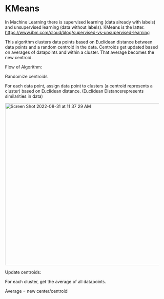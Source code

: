 # KMeans
In Machine Learning there is supervised learning (data already with labels) and unsupervised learning (data without labels). KMeans is the latter. https://www.ibm.com/cloud/blog/supervised-vs-unsupervised-learning

This algorithm clusters data points based on Euclidean distance between data points and a random centroid in the data. Centroids get updated based on averages of datapoints and within a cluster. That average becomes the new centroid. 

Flow of Algorithm:

Randomize centroids

For each data point, assign data point to clusters (a centroid represents a cluster) based on Euclidean distance.
(Euclidean Distancerepresents similarities in data)

<img width="531" alt="Screen Shot 2022-08-31 at 11 37 29 AM" src="https://user-images.githubusercontent.com/63027273/187754248-362b97b3-14e3-459f-aaf2-75ced225145f.png">

Update centroids: 

For each cluster, get the average of all datapoints. 

Average = new center/centroid
